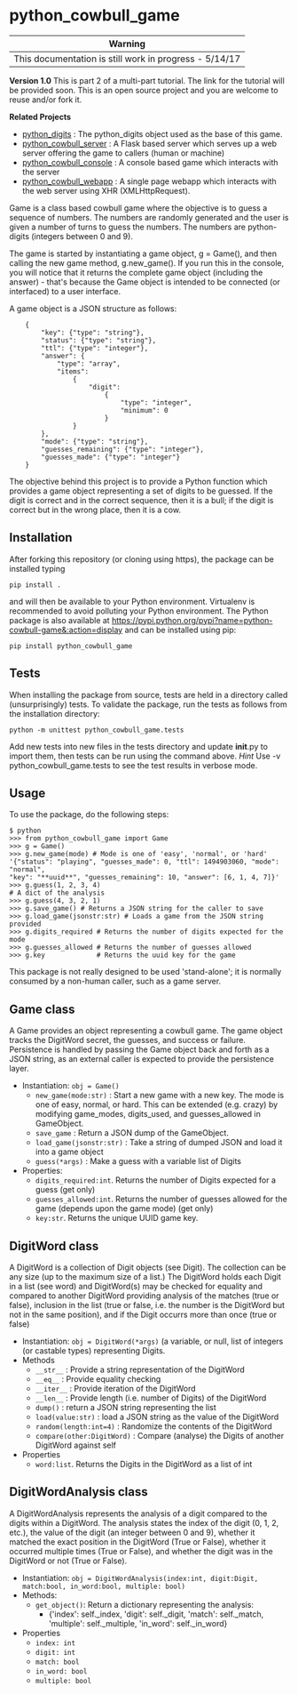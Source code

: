 # python_cowbull_game

| Warning                                                |
|--------------------------------------------------------|
|This documentation is still work in progress - 5/14/17  |

**Version 1.0**
This is part 2 of a multi-part tutorial. The link for the tutorial will be provided soon.
This is an open source project and you are welcome to reuse and/or fork it.

**Related Projects**
* [python_digits](https://github.com/dsandersAzure/python_digits) : The python_digits object
used as the base of this game.
* [python_cowbull_server](https://github.com/dsandersAzure/python_cowbull_server) : A Flask
based server which serves up a web server offering the game to callers (human or machine)
* [python_cowbull_console](https://github.com/dsandersAzure/python_cowbull_console) : A
console based game which interacts with the server
* [python_cowbull_webapp](https://github.com/dsandersAzure/python_cowbull_webapp) : A single
page webapp which interacts with the web server using XHR (XMLHttpRequest).

Game is a class based cowbull game where the objective is to guess a sequence of numbers.
The numbers are randomly generated and the user is given a number of turns to guess the
numbers. The numbers are python-digits (integers between 0 and 9).

The game is started by instantiating a game object, g = Game(), and then calling the new
game method, g.new_game(). If you run this in the console, you will notice that it returns
the complete game object (including the answer) - that's because the Game object is
intended to be connected (or interfaced) to a user interface.

A game object is a JSON structure as follows:

```
    {
        "key": {"type": "string"},
        "status": {"type": "string"},
        "ttl": {"type": "integer"},
        "answer": {
            "type": "array",
            "items":
                {
                    "digit":
                        {
                            "type": "integer",
                            "minimum": 0
                        }
                }
        },
        "mode": {"type": "string"},
        "guesses_remaining": {"type": "integer"},
        "guesses_made": {"type": "integer"}
    }
```

The objective behind this project is to provide a Python function which provides a game
object representing a set of digits to be guessed. If the digit is correct and in the
correct sequence, then it is a bull; if the digit is correct but in the wrong place, then
it is a cow.

## Installation
After forking this repository (or cloning using https), the package can be installed typing

```pip install .```

and will then be available to your Python environment. Virtualenv is recommended to avoid polluting your
Python environment. The Python package is also available at
https://pypi.python.org/pypi?name=python-cowbull-game&:action=display and can be installed using
pip:

```pip install python_cowbull_game```

## Tests
When installing the package from source, tests are held in a directory called (unsurprisingly) tests.
To validate the package, run the tests as follows from the installation directory:

```python -m unittest python_cowbull_game.tests```

Add new tests into new files in the tests directory and update __init__.py to import them, then
tests can be run using the command above. *Hint* Use -v python_cowbull_game.tests to see the test results
in verbose mode.

## Usage
To use the package, do the following steps:

```
$ python
>>> from python_cowbull_game import Game
>>> g = Game()
>>> g.new_game(mode) # Mode is one of 'easy', 'normal', or 'hard'
'{"status": "playing", "guesses_made": 0, "ttl": 1494903060, "mode": "normal",
"key": "**uuid**", "guesses_remaining": 10, "answer": [6, 1, 4, 7]}'
>>> g.guess(1, 2, 3, 4)
# A dict of the analysis
>>> g.guess(4, 3, 2, 1)
>>> g.save_game() # Returns a JSON string for the caller to save
>>> g.load_game(jsonstr:str) # Loads a game from the JSON string provided
>>> g.digits_required # Returns the number of digits expected for the mode
>>> g.guesses_allowed # Returns the number of guesses allowed
>>> g.key             # Returns the uuid key for the game
```
This package is not really designed to be used 'stand-alone'; it is normally
consumed by a non-human caller, such as a game server.

## Game class
A Game provides an object representing a cowbull game. The game object tracks the
DigitWord secret, the guesses, and success or failure. Persistence is handled by
passing the Game object back and forth as a JSON string, as an external caller
is expected to provide the persistence layer.

* Instantiation: ```obj = Game()```
  * ``new_game(mode:str)`` : Start a new game with a new key. The mode is one
  of easy, normal, or hard. This can be extended (e.g. crazy) by modifying game_modes,
  digits_used, and guesses_allowed in GameObject.
  * ``save_game`` : Return a JSON dump of the GameObject.
  * ``load_game(jsonstr:str)`` : Take a string of dumped JSON and load it into a game
  object
  * ``guess(*args)`` : Make a guess with a variable list of Digits
* Properties:
  * ``digits_required:int``. Returns the number of Digits expected for a guess (get only)
  * ``guesses_allowed:int``. Returns the number of guesses allowed for the game (depends
  upon the game mode) (get only)
  * ``key:str``. Returns the unique UUID game key.



## DigitWord class
A DigitWord is a collection of Digit objects (see Digit). The collection can be any size (up to the
maximum size of a list.) The DigitWord holds each Digit in a list (see word) and DigitWord(s)
may be checked for equality and compared to another DigitWord providing analysis of the
matches (true or false), inclusion in the list (true or false, i.e. the number is the DigitWord
but not in the same position), and if the Digit occurrs more than once (true or false)

* Instantiation: ```obj = DigitWord(*args)``` (a variable, or null, list of integers (or castable types) representing Digits.
* Methods
  * ``__str__`` : Provide a string representation of the DigitWord
  * ``__eq__`` : Provide equality checking
  * ``__iter__`` : Provide iteration of the DigitWord
  * ``__len__`` : Provide length (i.e. number of Digits) of the DigitWord
  * ``dump()`` : return a JSON string representing the list
  * ``load(value:str)`` : load a JSON string as the value of the DigitWord
  * ``random(length:int=4)`` : Randomize the contents of the DigitWord
  * ``compare(other:DigitWord)`` : Compare (analyse) the Digits of another DigitWord against self
* Properties
  * ``word:list``. Returns the Digits in the DigitWord as a list of int

## DigitWordAnalysis class
A DigitWordAnalysis represents the analysis of a digit compared to the digits within a DigitWord.
The analysis states the index of the digit (0, 1, 2, etc.), the value of the digit (an integer
between 0 and 9), whether it matched the exact position in the DigitWord (True or False),
whether it occurred multiple times (True or False), and whether the digit was in the DigitWord
or not (True or False).

* Instantiation: ``obj = DigitWordAnalysis(index:int, digit:Digit, match:bool, in_word:bool, multiple: bool)``
* Methods:
  * ``get_object()``: Return a dictionary representing the analysis:
    * {'index': self._index, 'digit': self._digit, 'match': self._match, 'multiple': self._multiple, 'in_word': self._in_word}
* Properties
  * ``index: int``
  * ``digit: int``
  * ``match: bool``
  * ``in_word: bool``
  * ``multiple: bool``
